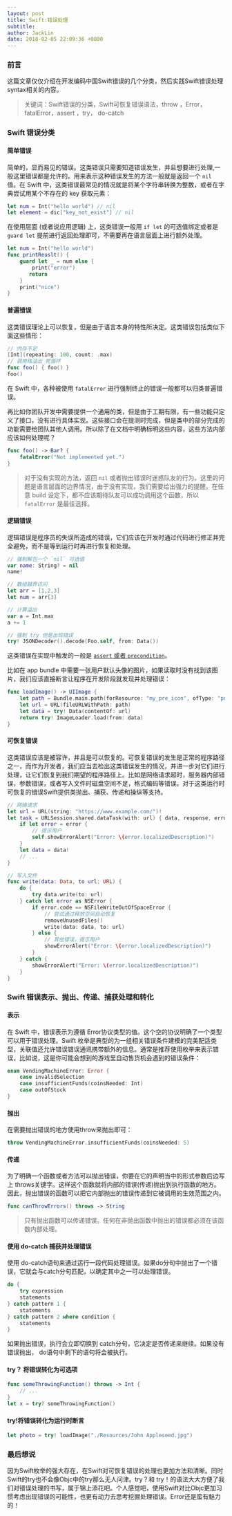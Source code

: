 ```yaml
---
layout: post
title: Swift:错误处理
subtitle: 
author: JackLin
date: 2018-02-05 22:09:36 +0800
---
```


### 前言

这篇文章仅仅介绍在开发编码中国Swift错误的几个分类，然后实践Swift错误处理syntax相关的内容。

> 关键词：Swift错误的分类，Swift可恢复错误语法，throw ，Error，fatalError，assert ，try， do-catch

### Swift 错误分类

#### 简单错误

简单的，显而易见的错误。这类错误只需要知道错误发生，并且想要进行处理,一般这里错误都是允许的。用来表示这种错误发生的方法一般就是返回一个 `nil` 值。在 Swift 中，这类错误最常见的情况就是将某个字符串转换为整数，或者在字典尝试用某个不存在的 key 获取元素：

```swift
let num = Int("hello world") // nil
let element = dic["key_not_exist"] // nil
```

在使用层面 (或者说应用逻辑) 上，这类错误一般用 `if let` 的可选值绑定或者是 `guard let` 提前进行返回处理即可，不需要再在语言层面上进行额外处理。

```swift
let num = Int("hello world")
func printReuslt() {
    guard let _ = num else {
        print("error")
       return
    }
    print("nice")
}
```

#### 普遍错误

这类错误理论上可以恢复，但是由于语言本身的特性所决定。这类错误包括类似下面这些情形：

```swift
// 内存不足
[Int](repeating: 100, count: .max)
// 调用栈溢出_死循环
func foo() { foo() }
foo()
```

在 Swift 中，各种被使用 `fatalError` 进行强制终止的错误一般都可以归类普遍错误。

再比如你团队开发中需要提供一个通用的类，但是由于工期有限，有一些功能只定义了接口，没有进行具体实现。这些接口会在提测时完成，但是类中的部分完成的功能需要给团队其他人调用。所以除了在文档中明确标明这些内容，这些方法内部应该如何处理呢？

```swift 
func foo() -> Bar? {
    fatalError("Not implemented yet.")
}
```

> 对于没有实现的方法，返回 `nil` 或者抛出错误时迷惑队友的行为。这里的问题是语言层面的边界情况，由于没有实现，我们需要给出强力的提醒。在任意 build 设定下，都不应该期待队友可以成功调用这个函数，所以 `fatalError` 是最佳选择。

#### 逻辑错误

逻辑错误是程序员的失误所造成的错误，它们应该在开发时通过代码进行修正并完全避免，而不是等到运行时再进行恢复和处理。

```swift
// 强制解包一个 `nil` 可选值
var name: String? = nil
name!

// 数组越界访问
let arr = [1,2,3]
let num = arr[3]

// 计算溢出
var a = Int.max
a += 1

// 强制 try 但是出现错误
try! JSONDecoder().decode(Foo.self, from: Data())
```

这类错误在实现中触发的一般是 [`assert` 或者 `precondition`](https://github.com/apple/swift/blob/a05cd35a7f8e3cc70e0666bc34b5056a543eafd4/stdlib/public/core/Collection.swift#L1009-L1046)。

比如在 app bundle 中需要一张用户默认头像的图片，如果读取时没有找到该图片，我们应该直接断言让程序在开发阶段就发现并处理错误：

```swift
func loadImage() -> UIImage {
    let path = Bundle.main.path(forResource: "my_pre_icon", ofType: "png")!
    let url = URL(fileURLWithPath: path)
    let data = try! Data(contentOf: url)
    return try! ImageLoader.load(from: data)
}
```



#### 可恢复错误

这类错误应该是被容许，并且是可以恢复的。可恢复错误的发生是正常的程序路径之一，而作为开发者，我们应当去检出这类错误发生的情况，并进一步对它们进行处理，让它们恢复到我们期望的程序路径上。比如是网络请求超时，服务器内部错误，参数错误，或者写入文件时磁盘空间不足，格式编码等错误。对于这类运行时可恢复的错误Swift提供类抛出、捕获、传递和操纵等支持。

```swift
// 网络请求
let url = URL(string: "https://www.example.com/")!
let task = URLSession.shared.dataTask(with: url) { data, response, error in
    if let error = error {
        // 提示用户
        self.showErrorAlert("Error: \(error.localizedDescription)")
    }
    let data = data!
    // ...
}

// 写入文件
func write(data: Data, to url: URL) {
    do {
        try data.write(to: url)
    } catch let error as NSError {
        if error.code == NSFileWriteOutOfSpaceError {
            // 尝试通过释放空间自动恢复
            removeUnusedFiles()
            write(data: data, to: url)
        } else {
            // 其他错误，提示用户
            showErrorAlert("Error: \(error.localizedDescription)")
        }
    } catch {
        showErrorAlert("Error: \(error.localizedDescription)")
    }
}
```

### Swift 错误表示、抛出、传递、捕获处理和转化

#### 表示

在 Swift 中，错误表示为遵循 Error协议类型的值。这个空的协议明确了一个类型可以用于错误处理。Swift 枚举是典型的为一组相关错误条件建模的完美配适类型，关联值还允许错误错误通讯携带额外的信息。通常是推荐使用枚举来表示错误，比如说，这是你可能会想到的游戏里自动售货机会遇到的错误条件：

```swift
enum VendingMachineError: Error {
    case invalidSelection
    case insufficientFunds(coinsNeeded: Int)
    case outOfStock
}
```

#### 抛出

在需要抛出错误的地方使用throw来抛出即可：

```swift
throw VendingMachineError.insufficientFunds(coinsNeeded: 5)
```

####  传递

为了明确一个函数或者方法可以抛出错误，你要在它的声明当中的形式参数后边写上 throws关键字。这样这个函数就将内部的错误(传递)抛出到执行函数的地方。因此，抛出错误的函数可以把它内部抛出的错误传递到它被调用的生效范围之内。

```swift
func canThrowErrors() throws -> String
```



> 只有抛出函数可以传递错误。任何在非抛出函数中抛出的错误都必须在该函数内部处理。

#### 使用 do-catch 捕获并处理错误

使用 do-catch语句来通过运行一段代码处理错误。如果do分句中抛出了一个错误，它就会与catch分句匹配，以确定其中之一可以处理错误。

```swift
do {
    try expression
    statements
} catch pattern 1 {
    statements
} catch pattern 2 where condition {
    statements
}
```

如果抛出错误，执行会立即切换到 catch分句，它决定是否传递来继续。如果没有错误抛出， do语句中剩下的语句将会被执行。

#### try？ 将错误转化为可选项

```swift
func someThrowingFunction() throws -> Int {
    // ...
}
let x = try? someThrowingFunction()
```

#### try!将错误转化为运行时断言

```swift
let photo = try! loadImage("./Resources/John Appleseed.jpg")
```



### 最后想说

因为Swift枚举的强大存在，在Swift对可恢复错误的处理也更加方法和清晰。同时Swift的try也不会像Objc中的try那么无人问津。try？和 try！的语法大大方便了我们对错误处理的书写，属于锦上添花吧。个人感觉吧，使用Swift对比Objc更加习惯考虑出现错误的可能性，也更有动力去思考挖掘处理错误。Error还是蛮有魅力的！